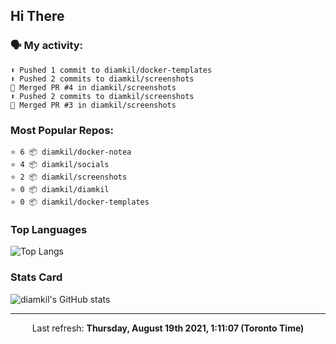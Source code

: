 ## Hi There

### 🗣 My activity:

```
⬆️ Pushed 1 commit to diamkil/docker-templates
⬆️ Pushed 2 commits to diamkil/screenshots
🎉 Merged PR #4 in diamkil/screenshots
⬆️ Pushed 2 commits to diamkil/screenshots
🎉 Merged PR #3 in diamkil/screenshots
```

### Most Popular Repos:

```
⭐️ 6 📦 diamkil/docker-notea
⭐️ 4 📦 diamkil/socials
⭐️ 2 📦 diamkil/screenshots
⭐️ 0 📦 diamkil/diamkil
⭐️ 0 📦 diamkil/docker-templates
```

### Top Languages

![Top Langs](https://github-readme-stats.vercel.app/api/top-langs/?username=diamkil&layout=compact&langs_count=10)

### Stats Card

![diamkil's GitHub stats](https://github-readme-stats.vercel.app/api?username=diamkil&count_private=true&show_icons=true)

---

<p align="center">
  Last refresh: 
  <b>Thursday, August 19th 2021, 1:11:07 (Toronto Time)</b>
</p>
